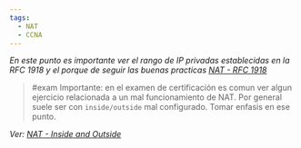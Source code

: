 ```yaml
---
tags:
  - NAT
  - CCNA
---
```



_En este punto es importante ver el rango de IP privadas establecidas en la RFC 1918 y el porque de seguir las buenas practicas [NAT - RFC 1918](NAT%20-%20RFC%201918.md)_

> #exam 
> Importante: en el examen de certificación es comun ver algun ejercicio relacionada a un mal funcionamiento de NAT. Por general suele ser con `inside/outside` mal configurado. Tomar enfasis en ese punto.


_Ver: [NAT - Inside and Outside](NAT%20-%20Inside%20and%20Outside.md)_